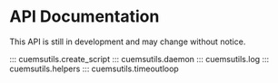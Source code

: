 # API Documentation

This API is still in development and may change without notice.

::: cuemsutils.create_script
::: cuemsutils.daemon
::: cuemsutils.log
::: cuemsutils.helpers
::: cuemsutils.timeoutloop
